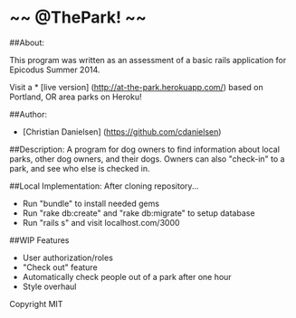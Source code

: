 ~~ @ThePark! ~~
=====================================

##About:

This program was written as an assessment of a basic rails application for Epicodus Summer 2014.

Visit a * [live version] (http://at-the-park.herokuapp.com/) based on Portland, OR area parks on Heroku!

##Author:

* [Christian Danielsen] (https://github.com/cdanielsen)

##Description:
A program for dog owners to find information about local parks, other dog owners, and their dogs.  Owners can also "check-in" to a park, and see who else is checked in.

##Local Implementation:
After cloning repository...
- Run "bundle" to install needed gems
- Run "rake db:create" and "rake db:migrate" to setup database
- Run "rails s" and visit localhost.com/3000

##WIP Features
- User authorization/roles
- "Check out" feature
- Automatically check people out of a park after one hour
- Style overhaul

Copyright MIT
